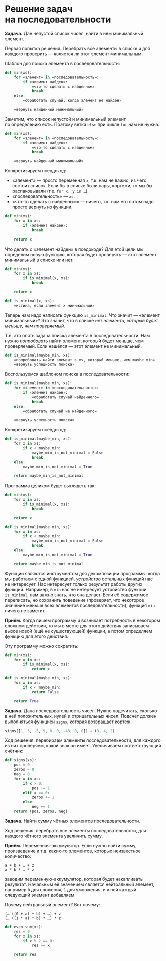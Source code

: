 Решение задач на последовательности
===================================

**Задача.** Дан непустой список чисел, найти в нём минимальный элемент.

Первая попытка решения. Перебрать все элементы в списке и для каждого
проверить — является ли этот элемент минимальным.

Шаблон для поиска элемента в последовательности:

```Python
def min(xs):
    for «элемент» in «последовательность»:
        if «элемент найден»:
            «что-то сделать с найденным»
            break
    else:
        «обработать случай, когда элемент не найден»

    «вернуть найденный минимальный»
```

Заметим, что список непустой и минимальный элемент по определению есть.
Поэтому ветка `else` при цикле `for` нам не нужна.

```Python
def min(xs):
    for «элемент» in «последовательность»:
        if «элемент найден»:
            «что-то сделать с найденным»
            break

    «вернуть найденный минимальный»
```

Конкретизируем псевдокод:

* «элемент» — просто переменная `x`, т.к. нам не важно, из чего состоит
  список. Если бы в списке были пары, кортежи, то мы бы распаковывали
  (т.е. `for x, y in …`).
* «последовательность» — `xs`.
* «что-то сделать с найденным» — ничего, т.к. нам его потом надо просто
  вернуть из функции.

```Python
def min(xs):
    for x in xs:
        if «элемент найден»:
            break

    return x
```

Что делать с «элемент найден» в пседокоде? Для этой цели мы определим
новую функцию, которая будет проверять — этот элемент минимальный в списке
или нет.

```Python
def min(xs):
    for x in xs:
        if is_minimal(x, xs):
            break

    return x

def is_minimal(x, xs):
    «истина, если элемент x минимальный»
```

Теперь нам надо написать функцию `is_minimal`. Что значит — «элемент минимальный»?
Это значит, что в списке _нет элемента, который будет меньше, чем проверяемый._

Т.е. это опять задача поиска элемента в последовательности. Нам нужно _попробовать_
найти элемент, который будет меньше, чем проверяемый. Если нашёлся — этот элемент
не минимальный.

```Python
def is_minimal(maybe_min, xs):
    «попробовать найти элемент в xs, который меньше, чем maybe_min»
    «вернуть успешность поиска»
```

Воспользуемся шаблоном поиска в последовательности:

```Python
def is_minimal(maybe_min, xs):
    for «элемент» in «последовательность»:
        if «элемент найден»:
            «обработать случай найденного»
            break
    else:
        «обработать случай не найденного»

    «вернуть успешность поиска»
```

Конкретизируем псевдокод:

```Python
def is_minimal(maybe_min, xs):
    for x in xs:
        if x < maybe_min:
            maybe_min_is_not_minimal = False
            break
    else:
        maybe_min_is_not_minimal = True

    return maybe_min_is_not_minimal
```

Программа целиком будет выглядеть так:

```Python
def min(xs):
    for x in xs:
        if is_minimal(x, xs):
            break

    return x

def is_minimal(maybe_min, xs):
    for x in xs:
        if x < maybe_min:
            maybe_min_is_not_minimal = False
            break
    else:
        maybe_min_is_not_minimal = True

    return maybe_min_is_not_minimal
```

Функции являются инструментом для декомпозиции программы: когда мы работаем
с одной функцией, _устройство_ остальных функций нас не интересует. Нас интересует
только результат работы других функций. Например, в `min` нас не интересует
устройство функции `is_minimal`, нам важно знать, что она делает. Если её содержимое
переписать, но сохранить поведение (проверяет, что некоторое значение меньше всех
элементов последовательности), функция `min` ничего не заметит.

**Приём.** Когда пишем программу и возникает потребность в некотором сложном
действии, то мы в месте для этого действия записываем вызов новой (ещё не существующей)
функции, а потом определяем функцию для этого действия.

Эту программу можно сократить:

```Python
def min(xs):
    for x in xs:
        if is_minimal(x, xs):
            return x

def is_minimal(maybe_min, xs):
    for x in xs:
        if x < maybe_min:
            return False

    return True
```

**Задача.** Дана последовательность чисел. Нужно подсчитать, сколько в ней
положительных, нулей и отрицательных чисел. Подсчёт должен выполняться функцией
`signs`, которая возвращает кортеж.

```Python
signs([1, 3, -5, 9, 0, 0, -43, 0, 0]) → (3, 4, 2)
```

Ход решения: перебираем элементы последовательности, для каждого из них проверяем,
какой знак он имеет. Увеличиваем соответствующий счётчик:

```Python
def signs(xs):
    pos = 0
    zeros = 0
    neg = 0
    for x in xs:
        if x > 0:
            pos += 1
        elif x == 0:
            zeros += 1
        else:
            neg += 1
    return (pos, zeros, neg)
```

**Задача.** Найти сумму чётных элементов последовательности.

Ход решения: перебрать все элементы последовательности, для каждого чётного
элемента увеличить сумму.

**Приём.** Переменная-аккумулятор. Если нужно найти сумму, произведение и т.д.
каких-то элементов, которых неизвестное количество:

    a + b + … + z
    a * b * … * z

заводим переменную-аккумулятор, которая будет накапливать результат. Начальным
её значением является нейтральный элемент, например `0` для сложения, `1` для
умножения, и к ней каждый следующий элемент добавляем.

Почему нейтральный элемент? Вот почему:

    (… ((0 + a) + b) + …) + z
    (… ((1 * a) * b) * …) * z

```Python
def even_sum(xs):
    res = 0
    for x in xs:
        if x % 2 == 0:
            res += x

    return res
```







